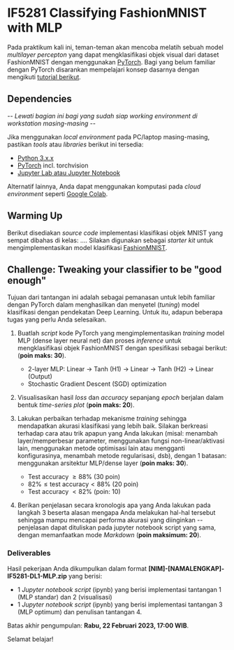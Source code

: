 # IF5281 Classifying FashionMNIST with MLP
Pada praktikum kali ini, teman-teman akan mencoba melatih sebuah model *multilayer percepton* yang dapat mengklasifikasi objek visual dari dataset FashionMNIST dengan menggunakan [PyTorch](https://pytorch.org).
Bagi yang belum familiar dengan PyTorch disarankan mempelajari konsep dasarnya dengan mengikuti [tutorial berikut](https://pytorch.org/tutorials/).

## Dependencies
-- *Lewati bagian ini bagi yang sudah siap working environment di workstation masing-masing* --

Jika menggunakan *local environment* pada PC/laptop masing-masing, pastikan *tools* atau *libraries* berikut ini tersedia:
- [Python 3.x.x](https://www.python.org/)
- [PyTorch](https://pytorch.org/) incl. torchvision
- [Jupyter Lab atau Jupyter Notebook](https://jupyter.org/)

Alternatif lainnya, Anda dapat menggunakan komputasi pada *cloud environment* seperti [Google Colab](https://colab.research.google.com/).

## Warming Up
Berikut disediakan *source code* implementasi klasifikasi objek MNIST yang sempat dibahas di kelas: .... Silakan digunakan sebagai *starter kit* untuk mengimplementasikan model klasifikasi [FashionMNIST](https://pytorch.org/vision/stable/generated/torchvision.datasets.FashionMNIST.html).

## Challenge: Tweaking your classifier to be "good enough"
Tujuan dari tantangan ini adalah sebagai pemanasan untuk lebih familiar dengan PyTorch dalam menghasilkan dan menyetel (*tuning*) model klasifikasi dengan pendekatan Deep Learning. 
Untuk itu, adapun beberapa tugas yang perlu Anda selesaikan.
1. Buatlah *script* kode PyTorch yang mengimplementasikan *training* model MLP (dense layer neural net) dan proses *inference* untuk mengklasifikasi objek FashionMNIST dengan spesifikasi sebagai berikut: (__poin maks: 30__).
    - 2-layer MLP: Linear -> Tanh (H1) -> Linear -> Tanh (H2) -> Linear (Output)
    - Stochastic Gradient Descent (SGD) optimization
    
    
2. Visualisasikan hasil *loss* dan *accuracy* sepanjang *epoch* berjalan dalam bentuk *time-series plot* (__poin maks: 20__).

3. Lakukan perbaikan terhadap mekanisme *training* sehingga mendapatkan akurasi klasifikasi yang lebih baik. Silakan berkreasi terhadap cara atau trik apapun yang Anda lakukan (misal: menambah layer/memperbesar parameter, menggunakan fungsi non-linear/aktivasi lain, menggunakan metode optimisasi lain atau mengganti konfigurasinya, menambah metode regularisasi, dsb), dengan 1 batasan: menggunakan arsitektur MLP/dense layer (__poin maks: 30__).
    - Test accuracy $\geq 88\%$ (30 poin)
    - $82\% \leq \text{test accuracy} < 88\%$ (20 poin)
    - Test accuracy $< 82\%$ (poin: 10)


4. Berikan penjelasan secara kronologis apa yang Anda lakukan pada langkah 3 beserta alasan mengapa Anda melakukan hal-hal tersebut sehingga mampu mencapai performa akurasi yang diinginkan -- penjelasan dapat dituliskan pada jupyter notebook script yang sama, dengan memanfaatkan mode *Markdown* (__poin maksimum: 20__).

### Deliverables
Hasil pekerjaan Anda dikumpulkan dalam format __[NIM]-[NAMALENGKAP]-IF5281-DL1-MLP.zip__ yang berisi:
- 1 *Jupyter notebook script* (ipynb) yang berisi implementasi tantangan 1 (MLP standar) dan 2 (visualisasi)
- 1 *Jupyter notebook script* (ipynb) yang berisi implementasi tantangan 3 (MLP optimum) dan penulisan tantangan 4.

Batas akhir pengumpulan: __Rabu, 22 Februari 2023, 17:00 WIB__.

Selamat belajar!